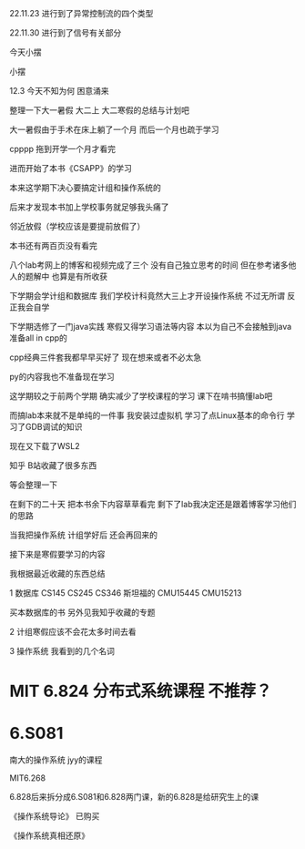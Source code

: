 22.11.23 进行到了异常控制流的四个类型

22.11.30 进行到了信号有关部分

今天小摆

小摆

12.3 今天不知为何 困意涌来

整理一下大一暑假 大二上 大二寒假的总结与计划吧

大一暑假由于手术在床上躺了一个月 而后一个月也疏于学习

cpppp 拖到开学一个月才看完

进而开始了本书《CSAPP》的学习

本来这学期下决心要搞定计组和操作系统的

后来才发现本书加上学校事务就足够我头痛了

邻近放假（学校应该是要提前放假了）

本书还有两百页没有看完

八个lab考网上的博客和视频完成了三个 没有自己独立思考的时间 但在参考诸多他人的题解中 也算是有所收获

下学期会学计组和数据库 我们学校计科竟然大三上才开设操作系统 不过无所谓 反正我会自学

下学期选修了一门java实践 寒假又得学习语法等内容 本以为自己不会接触到java 准备all in cpp的

cpp经典三件套我都早早买好了 现在想来或者不必太急

py的内容我也不准备现在学习

这学期较之于前两个学期 确实减少了学校课程的学习 课下在啃书搞懂lab吧

而搞lab本来就不是单纯的一件事 我安装过虚拟机 学习了点Linux基本的命令行 学习了GDB调试的知识

现在又下载了WSL2

知乎 B站收藏了很多东西

等会整理一下

在剩下的二十天 把本书余下内容草草看完 剩下了lab我决定还是跟着博客学习他们的思路

当我把操作系统 计组学好后 还会再回来的

接下来是寒假要学习的内容

我根据最近收藏的东西总结

1 数据库 CS145 CS245 CS346 斯坦福的		CMU15445 CMU15213 

买本数据库的书 另外见我知乎收藏的专题

2 计组寒假应该不会花太多时间去看

3 操作系统 我看到的几个名词

# MIT 6.824 分布式系统课程 不推荐？



#  6.S081 

南大的操作系统 jyy的课程

MIT6.268

6.828后来拆分成6.S081和6.828两门课，新的6.828是给研究生上的课

《操作系统导论》 已购买

《操作系统真相还原》


